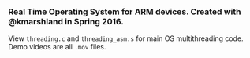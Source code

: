 ### Real Time Operating System for ARM devices. Created with @kmarshland in Spring 2016. 

View `threading.c` and `threading_asm.s` for main OS multithreading code. Demo videos are all `.mov` files.
